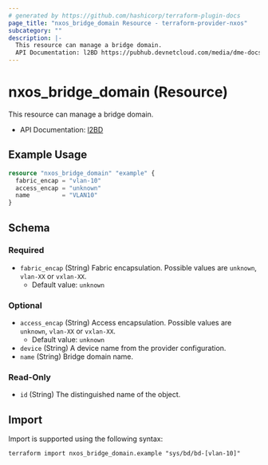 ```yaml
---
# generated by https://github.com/hashicorp/terraform-plugin-docs
page_title: "nxos_bridge_domain Resource - terraform-provider-nxos"
subcategory: ""
description: |-
  This resource can manage a bridge domain.
  API Documentation: l2BD https://pubhub.devnetcloud.com/media/dme-docs-10-2-2/docs/Layer%202/l2:BD/
---
```


# nxos_bridge_domain (Resource)

This resource can manage a bridge domain.

- API Documentation: [l2BD](https://pubhub.devnetcloud.com/media/dme-docs-10-2-2/docs/Layer%202/l2:BD/)

## Example Usage

```terraform
resource "nxos_bridge_domain" "example" {
  fabric_encap = "vlan-10"
  access_encap = "unknown"
  name         = "VLAN10"
}
```

<!-- schema generated by tfplugindocs -->
## Schema

### Required

- `fabric_encap` (String) Fabric encapsulation. Possible values are `unknown`, `vlan-XX` or `vxlan-XX`.
  - Default value: `unknown`

### Optional

- `access_encap` (String) Access encapsulation. Possible values are `unknown`, `vlan-XX` or `vxlan-XX`.
  - Default value: `unknown`
- `device` (String) A device name from the provider configuration.
- `name` (String) Bridge domain name.

### Read-Only

- `id` (String) The distinguished name of the object.

## Import

Import is supported using the following syntax:

```shell
terraform import nxos_bridge_domain.example "sys/bd/bd-[vlan-10]"
```
